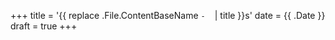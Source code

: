 +++
title = '{{ replace .File.ContentBaseName `-` ` ` | title }}s'
date = {{ .Date }}
draft = true
+++
